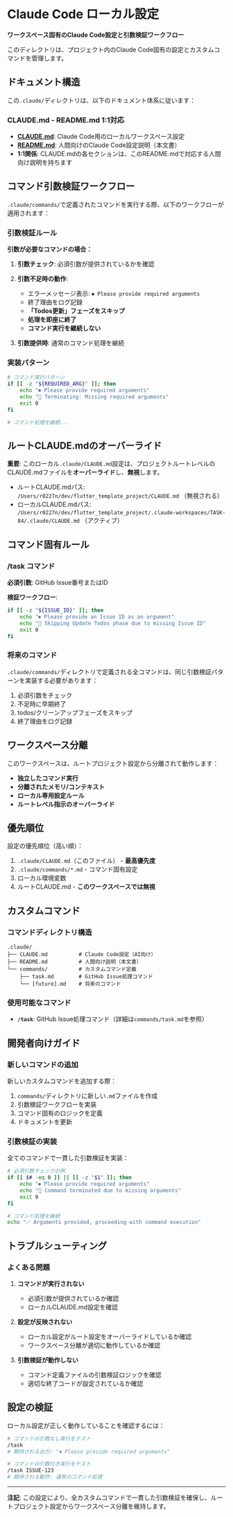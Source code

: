 # Claude Code ローカル設定

**ワークスペース固有のClaude Code設定と引数検証ワークフロー**

このディレクトリは、プロジェクト内のClaude Code固有の設定とカスタムコマンドを管理します。

## ドキュメント構造

この`.claude/`ディレクトリは、以下のドキュメント体系に従います：

### CLAUDE.md - README.md 1:1対応

- **[CLAUDE.md](CLAUDE.md)**: Claude Code用のローカルワークスペース設定
- **[README.md](README.md)**: 人間向けのClaude Code設定説明（本文書）
- **1:1関係**: CLAUDE.mdの各セクションは、このREADME.mdで対応する人間向け説明を持ちます

## コマンド引数検証ワークフロー

`.claude/commands/`で定義されたコマンドを実行する際、以下のワークフローが適用されます：

### 引数検証ルール

**引数が必要なコマンドの場合：**

1. **引数チェック**: 必須引数が提供されているかを確認
2. **引数不足時の動作**:
   - エラーメッセージ表示: `⏺ Please provide required arguments`
   - 終了理由をログ記録
   - **「Todos更新」フェーズをスキップ**
   - **処理を即座に終了**
   - **コマンド実行を継続しない**

3. **引数提供時**: 通常のコマンド処理を継続

### 実装パターン

```bash
# コマンド実行パターン
if [[ -z "${REQUIRED_ARG}" ]]; then
    echo "⏺ Please provide required arguments"
    echo "📝 Terminating: Missing required arguments"
    exit 0
fi

# コマンド処理を継続...
```

## ルートCLAUDE.mdのオーバーライド

**重要**: このローカル`.claude/CLAUDE.md`設定は、プロジェクトルートレベルのCLAUDE.mdファイルを**オーバーライド**し、**無視**します。

- ルートCLAUDE.mdパス: `/Users/r0227n/dev/flutter_template_project/CLAUDE.md` （無視される）
- ローカルCLAUDE.mdパス: `/Users/r0227n/dev/flutter_template_project/.claude-workspaces/TASK-84/.claude/CLAUDE.md` （アクティブ）

## コマンド固有ルール

### /task コマンド

**必須引数**: GitHub Issue番号またはID

**検証ワークフロー**:

```bash
if [[ -z "${ISSUE_ID}" ]]; then
    echo "⏺ Please provide an Issue ID as an argument"
    echo "📝 Skipping Update Todos phase due to missing Issue ID"
    exit 0
fi
```

### 将来のコマンド

`.claude/commands/`ディレクトリで定義される全コマンドは、同じ引数検証パターンを実装する必要があります：

1. 必須引数をチェック
2. 不足時に早期終了
3. todos/クリーンアップフェーズをスキップ
4. 終了理由をログ記録

## ワークスペース分離

このワークスペースは、ルートプロジェクト設定から分離されて動作します：

- **独立したコマンド実行**
- **分離されたメモリ/コンテキスト**
- **ローカル専用設定ルール**
- **ルートレベル指示のオーバーライド**

## 優先順位

設定の優先順位（高い順）：

1. `.claude/CLAUDE.md`（このファイル） - **最高優先度**
2. `.claude/commands/*.md` - コマンド固有設定
3. ローカル環境変数
4. ルートCLAUDE.md - **このワークスペースでは無視**

## カスタムコマンド

### コマンドディレクトリ構造

```
.claude/
├── CLAUDE.md          # Claude Code設定（AI向け）
├── README.md          # 人間向け説明（本文書）
└── commands/          # カスタムコマンド定義
    ├── task.md        # GitHub Issue処理コマンド
    └── [future].md    # 将来のコマンド
```

### 使用可能なコマンド

- **`/task`**: GitHub Issue処理コマンド（詳細は`commands/task.md`を参照）

## 開発者向けガイド

### 新しいコマンドの追加

新しいカスタムコマンドを追加する際：

1. `commands/`ディレクトリに新しい`.md`ファイルを作成
2. 引数検証ワークフローを実装
3. コマンド固有のロジックを定義
4. ドキュメントを更新

### 引数検証の実装

全てのコマンドで一貫した引数検証を実装：

```bash
# 必須引数チェックの例
if [[ $# -eq 0 ]] || [[ -z "$1" ]]; then
    echo "⏺ Please provide required arguments"
    echo "📝 Command terminated due to missing arguments"
    exit 0
fi

# コマンド処理を継続
echo "✅ Arguments provided, proceeding with command execution"
```

## トラブルシューティング

### よくある問題

1. **コマンドが実行されない**
   - 必須引数が提供されているか確認
   - ローカルCLAUDE.md設定を確認

2. **設定が反映されない**
   - ローカル設定がルート設定をオーバーライドしているか確認
   - ワークスペース分離が適切に動作しているか確認

3. **引数検証が動作しない**
   - コマンド定義ファイルの引数検証ロジックを確認
   - 適切な終了コードが設定されているか確認

## 設定の検証

ローカル設定が正しく動作していることを確認するには：

```bash
# コマンドの引数なし実行をテスト
/task
# 期待される出力: "⏺ Please provide required arguments"

# コマンドの引数付き実行をテスト  
/task ISSUE-123
# 期待される動作: 通常のコマンド処理
```

---

**注記**: この設定により、全カスタムコマンドで一貫した引数検証を確保し、ルートプロジェクト設定からワークスペース分離を維持します。